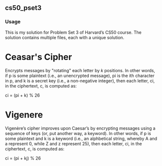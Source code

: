 ## cs50_pset3

### Usage
This is my solution for Problem Set 3 of Harvard’s CS50 course.  The solution contains multiple files, each with a unique solution.

# Ceasar's Cipher
Encrypts messages by "rotating" each letter by _k_ positions. In other words, if p is some plaintext (i.e., an unencrypted message), pi is the ith character in p, and k is a secret key (i.e., a non-negative integer), then each letter, ci, in the ciphertext, c, is computed as:

ci = (pi + k) % 26


# Vigenere
Vigenère’s cipher improves upon Caesar’s by encrypting messages using a sequence of keys (or, put another way, a keyword). In other words, if p is some plaintext and k is a keyword (i.e., an alphbetical string, whereby A and a represent 0, while Z and z represent 25), then each letter, ci, in the ciphertext, c, is computed as:

ci = (pi + kj) % 26
